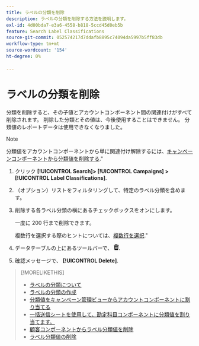 ```yaml
---
title: ラベルの分類を削除
description: ラベルの分類を削除する方法を説明します。
exl-id: 4d00bda7-e3a6-4558-b818-5ccd45d0eb5b
feature: Search Label Classifications
source-git-commit: 052574217d7ddafb8895c74094da5997b5ff83db
workflow-type: tm+mt
source-wordcount: '154'
ht-degree: 0%

---
```


# ラベルの分類を削除

分類を削除すると、その子値とアカウントコンポーネント間の関連付けがすべて削除されます。 削除した分類とその値は、今後使用することはできません。 分類値のレポートデータは使用できなくなりました。

>[!NOTE]
>
>分類値をアカウントコンポーネントから単に関連付け解除するには、[キャンペーンコンポーネントから分類値を削除する](classification-values-remove.md).&quot;

1. クリック **[!UICONTROL Search]> [!UICONTROL Campaigns] >[!UICONTROL Label Classifications]**.

1. （オプション）リストをフィルタリングして、特定のラベル分類を含めます。

1. 削除する各ラベル分類の横にあるチェックボックスをオンにします。

   一度に 200 行まで削除できます。

   複数行を選択する際のヒントについては、[複数行を選択](/help/search-social-commerce/common-tasks/navigation-editing-selection/multiple-rows-select.md).&quot;

1. データテーブルの上にあるツールバーで、 ![削除](/help/search-social-commerce/assets/delete.png "削除").

1. 確認メッセージで、 **[!UICONTROL Delete]**.

>[!MORELIKETHIS]
>
>* [ラベルの分類について](classification-about.md)
>* [ラベルの分類の作成](classification-create.md)
>* [分類値をキャンペーン管理ビューからアカウントコンポーネントに割り当てる](classification-values-assign-campaign-management.md)
>* [一括送信シートを使用して、勘定科目コンポーネントに分類値を割り当てます。](classification-values-assign-bulksheets.md)
>* [顧客コンポーネントからラベル分類値を削除](classification-values-remove.md)
>* [ラベル分類値の削除](classification-values-delete.md)
